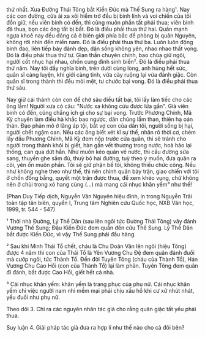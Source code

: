 thứ nhất. Xưa Đường Thái Tông bắt Kiến Đức mà Thế Sung ra hàng¹. Nay các con đường, cửa ải xa xôi hiểm trở đều bị binh lính và voi chiến của tôi đồn giữ, nếu viên binh có đến, thì cũng muôn phần tất phải thua; viên binh đã thua, bọn các ông tất bị bắt. Đó là điều phải thua thứ hai. Quân mạnh ngựa khoẻ nay đều đóng cả ở biên giới phía bắc để phòng bị quân Nguyên, không rời nhìn đến miền nam. Đó là điều phải thua thứ ba. Luôn luôn động binh đao, liên tiếp bày đánh dẹp, dân sống không yên, nhao nhao thất vọng. Đó là điều phải thua thứ tư. Gian thần chuyên chính, bao chúa giữ ngôi, người cốt nhục hại nhau, chốn cung đình sinh biến². Đó là điều phải thua thứ năm. Nay tôi dấy nghĩa binh, trên dưới cùng lòng, anh hùng hết sức, quân sĩ càng luyện, khi giới càng tinh, vừa cày ruộng lại vừa đánh giặc. Còn quân sĩ trong thành thì đều mỏi mệt, tư chước bại vong. Đó là điều phải thua thứ sáu.

Nay giữ cái thành còn con để chờ sâu điều tất bại, tôi lấy làm tiếc cho các ông lắm! Người xưa có câu: "Nước xa không cứu được lửa gần". Giả viên binh có đến, cũng chẳng ích gì cho sự bại vong. Trước Phương Chính, Mã Kỳ chuyên làm điều hà khắc bao ngược, dân chúng lầm than, thiên hạ oán thán. Đạo phản mô ở lăng áp tội, bắt vợ con của dân tôi, người sống bị hại, người chết ngậm oan. Nếu các ông biết xét kĩ sự thế, nhân rõ thời cơ, chém lấy đầu Phương Chính, Mã Kỳ đem nộp trước cửa quân, thì sẽ tránh cho người trong thành khỏi bị giết, hàn gắn vết thương trong nước, hoà hảo lại thống, can qua dứt hẳn. Như muốn kéo quân về nước, thì cầu đường sửa sang, thuyền ghe sắm đủ, thuỷ bộ hai đường, tuỳ theo ý muốn, đưa quân ra cõi, yên ổn muôn phần. Tôi sẽ giữ phận bề tôi, không thiếu chức công. Nếu như không nghe theo như thế, thì nên chỉnh quân bày trận, giao chiến với tôi ở chốn đồng bằng, quyết một trận được thua, để xem khéo vụng, chứ không nên ở chùi trong xó hang cùng (...) mà mang cái nhục khăn yếm³ như thế!

(Phan Duy Tiếp dịch, Nguyễn Văn Nguyên hiệu đính, in trong Nguyễn Trãi toàn tập tân biên, quyển I, Trung tâm Nghiên cứu Quốc học, NXB Văn học, 1999, tr. 544 - 547)

¹ Thời nhà Đường, Lý Thế Dân (sau lên ngôi tức Đường Thái Tông) vây đánh Vương Thế Sung; Đậu Kiến Đức đem quân đến cứu Thế Sung. Lý Thế Dân bắt được Kiến Đức, vì vậy Thế Sung phải đầu hàng.

² Sau khi Minh Thái Tổ chết, cháu là Chu Doãn Văn lên ngôi (hiệu Tông) được 4 năm thì con của Thái Tổ là Yên Vương Chu Đệ đem quân đánh đuổi mà cướp ngôi, tức Thành Tổ. Đến đời Tuyên Tông (cháu của Thành Tổ), Hán Vương Chu Cao Hổi (con của Thành Tổ) lại làm phản. Tuyên Tông đem quân đi đánh, bắt được Cao Hổi, giết hết cả nhà.

³ Cái nhục khăn yếm: khăn yếm là trang phục của phụ nữ. Cái nhục khăn yếm chỉ việc người nam nhi mềm mại phải chịu xấu hổ khi cư xử nhút nhát, yếu đuối như phụ nữ.

Theo dõi
3. Chỉ ra các nguyên nhân tác giả cho rằng quân giặc tất yếu phải thua.

Suy luận
4. Giải pháp tác giả đưa ra hợp lí như thế nào cho cả đôi bên?